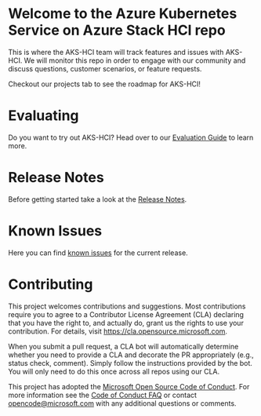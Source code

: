 # Welcome to the Azure Kubernetes Service on Azure Stack HCI repo
This is where the AKS-HCI team will track features and issues with AKS-HCI. We will monitor this repo in order to engage with our community and discuss questions, customer scenarios, or feature requests.

Checkout our projects tab to see the roadmap for AKS-HCI!

# Evaluating
Do you want to try out AKS-HCI? Head over to our [Evaluation Guide](https://github.com/Azure/aks-hci/blob/main/Evalguide.md) to learn more.

# Release Notes
Before getting started take a look at the [Release Notes](https://github.com/Azure/aks-hci/blob/main/release.md).

# Known Issues
Here you can find [known issues](https://github.com/Azure/aks-hci/blob/main/known-issues.md) for the current release.


# Contributing

This project welcomes contributions and suggestions.  Most contributions require you to agree to a
Contributor License Agreement (CLA) declaring that you have the right to, and actually do, grant us
the rights to use your contribution. For details, visit https://cla.opensource.microsoft.com.

When you submit a pull request, a CLA bot will automatically determine whether you need to provide
a CLA and decorate the PR appropriately (e.g., status check, comment). Simply follow the instructions
provided by the bot. You will only need to do this once across all repos using our CLA.

This project has adopted the [Microsoft Open Source Code of Conduct](https://opensource.microsoft.com/codeofconduct/).
For more information see the [Code of Conduct FAQ](https://opensource.microsoft.com/codeofconduct/faq/) or
contact [opencode@microsoft.com](mailto:opencode@microsoft.com) with any additional questions or comments.
